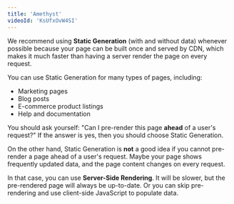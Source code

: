 ```yaml
---
title: 'Amethyst'
videoId: 'KsUfxOvW4SI'
---
```


We recommend using **Static Generation** (with and without data) whenever possible because your page can be built once and served by CDN, which makes it much faster than having a server render the page on every request.

You can use Static Generation for many types of pages, including:

- Marketing pages
- Blog posts
- E-commerce product listings
- Help and documentation

You should ask yourself: "Can I pre-render this page **ahead** of a user's request?" If the answer is yes, then you should choose Static Generation.

On the other hand, Static Generation is **not** a good idea if you cannot pre-render a page ahead of a user's request. Maybe your page shows frequently updated data, and the page content changes on every request.

In that case, you can use **Server-Side Rendering**. It will be slower, but the pre-rendered page will always be up-to-date. Or you can skip pre-rendering and use client-side JavaScript to populate data.



<!-- import styles from '../components/layout.module.css'
import Head from 'next/head'
import Link from 'next/link'
import Layout, { siteTitle } from '../components/layout'
import {Col} from 'react-bootstrap'
import YouTube from 'react-youtube'
import fs from 'fs'

const pageName = 'amethyst'
const opts = {
    // height: '185px',
    width: '100%',
    playerVars: {
      // https://developers.google.com/youtube/player_parameters
      autoplay: 0,
    },
  };

function AmethystPage({videoData}){
    console.log({videoData})
    return (
        <Layout>  
            <Head>
            <title>{siteTitle} | {pageName}</title>
            </Head>
                <Col lg={12}>
                    <h1 className={styles.pagesHeading}>{pageName}</h1>
                    <YouTube videoId={videoData.videoId} opts={opts}/>
                    {/* <h1>{title}</h1> */}
                </Col>   
            <style jsx>{`

            
            `}</style> 
        </Layout>)
}

    // This function gets called at build time
    export async function getStaticProps() {
        // Call an external API endpoint to get videosData
        let rawData = fs.readFileSync('./public/musicVideos.json')
        let videoData = JSON.parse(rawData);
        // const res = await fetch('./public/test.json')
        // const videosData = await res.json()
        
        // By returning { props: { videosData } }, the VideoPage component
        // will receive `videosData` as a prop at build time
        return {
            props: {
                videoData
            },
        }
    }
    export default AmethystPage -->